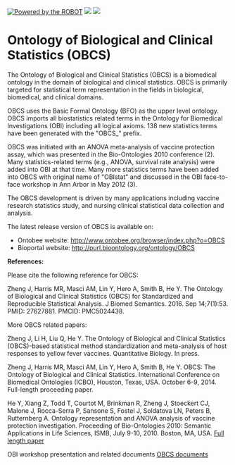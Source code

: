 [![Powered by the ROBOT](https://img.shields.io/static/v1?label=Powered%20by&message=ROBOT&color=green&style=flat)](http://robot.obolibrary.org/)
<a href="http://dashboard.obofoundry.org/dashboard/obcs/dashboard.html"><img src="https://img.shields.io/endpoint?url=https%3A%2F%2Fraw.githubusercontent.com%2FOBOFoundry%2Fobo-dash.github.io%2Fgh-pages%2Fdashboard%2Fcl%2Fdashboard-qc-badge.json" /></a>
<a href="http://dashboard.obofoundry.org/dashboard/obcs/dashboard.html"><img src="https://img.shields.io/endpoint?url=https%3A%2F%2Fraw.githubusercontent.com%2FOBOFoundry%2Fobo-dash.github.io%2Fgh-pages%2Fdashboard%2Fcl%2Fdashboard-score-badge.json" /></a>

# Ontology of Biological and Clinical Statistics (OBCS)

The Ontology of Biological and Clinical Statistics (OBCS) is a biomedical ontology in the domain of biological and clinical statistics. OBCS is primarily targeted for statistical term representation in the fields in biological, biomedical, and clinical domains.

OBCS uses the Basic Formal Ontology (BFO) as the upper level ontology. OBCS imports all biostatistics related terms in the Ontology for Biomedical Investigations (OBI) including all logical axioms. 138 new statistics terms have been generated with the "OBCS_" prefix.

OBCS was initiated with an ANOVA meta-analysis of vaccine protection assay, which was presented in the Bio-Ontologies 2010 conference (2). Many statistics-related terms (e.g., ANOVA, survival rate analysis) were added into OBI at that time. Many more statistics terms have been added into OBCS with original name of "OBIstat" and discussed in the OBI face-to-face workshop in Ann Arbor in May 2012 (3).   

The OBCS development is driven by many applications including vaccine research statistics study, and nursing clinical statistical data collection and analysis.  

The latest release version of OBCS is available on:
* Ontobee website: http://www.ontobee.org/browser/index.php?o=OBCS
* Bioportal website: http://purl.bioontology.org/ontology/OBCS


**References:**

Please cite the following reference for OBCS:

Zheng J, Harris MR, Masci AM, Lin Y, Hero A, Smith B, He Y. The Ontology of Biological and Clinical Statistics (OBCS) for Standardized and Reproducible Statistical Analysis. J Biomed Semantics. 2016. Sep 14;7(1):53. PMID: 27627881. PMCID: PMC5024438.  

More OBCS related papers:

Zheng J, Li H, Liu Q, He Y. The Ontology of Biological and Clinical Statistics (OBCS)-based statistical method standardization and meta-analysis of host responses to yellow fever vaccines. Quantitative Biology. In press.

Zheng J, Harris MR, Masci AM, Lin Y, Hero A, Smith B, He Y. OBCS: The Ontology of Biological and Clinical Statistics. International Conference on Biomedical Ontologies (ICBO), Houston, Texas, USA. October 6-9, 2014. Full-length proceeding paper.

He Y, Xiang Z, Todd T, Courtot M, Brinkman R, Zheng J, Stoeckert CJ, Malone J, Rocca-Serra P, Sansone S, Fostel J, Soldatova LN, Peters B, Rutternberg A. Ontology representation and ANOVA analysis of vaccine protection investigation. Proceeding of Bio-Ontologies 2010: Semantic Applications in Life Sciences, ISMB, July 9-10, 2010. Boston, MA, USA. [Full length paper](http://www.hegroup.org/docs/ANOVA_Vaccine_usecase_camera.pdf)

OBI workshop presentation and related documents [OBCS documents](https://svn.code.sf.net/p/obi/code/trunk/docs/presentations/OBI%20workshop%20May%202012%20Ann%20Arbor/OBI%20Statistics)



